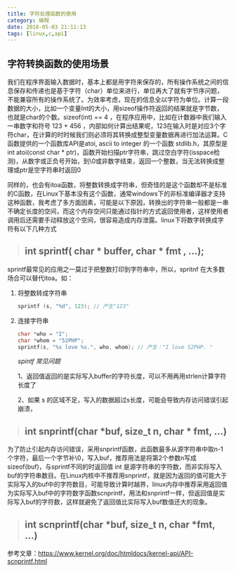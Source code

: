 ```yaml
---
title: 字符处理函数的使用
category: 编程
date: 2018-05-03 21:11:13
tags: [linux,c,api]
---
```


## 字符转换函数的使用场景

我们在程序界面输入数据时，基本上都是用字符来保存的，所有操作系统之间的信息保存和传递也是基于字符（char）单位来进行，单位再大了就有字节序问题，不能兼容所有的操作系统了。为效率考虑，现在的信息全以字符为单位。计算一段数据的大小，比如一个变量Int的大小，用sizeof操作符返回的结果就是字节数，也就是char的个数。sizeof(int)  == 4 ，在程序应用中，比如在计数器中我们输入一串数字和符号  123 + 456 ，内部如何计算出结果呢，123在输入时是对应3个字符char，在计算的时时候我们则必须将其转换成整型变量数据再进行加法运算。C函数提供的一个函数库API是atoi, ascii to integer 的一个函数 stdlib.h，其原型是int atoi(const char * ptr)，函数开始扫描ptr字符串，跳过空白字符(isspace检测)，从数字或正负号开始，到\0或非数字结束，返回一个整数，当无法转换成整理或ptr是空字符串时返回0

同样的，也会有itoa函数，将整数转换成字符串，但奇怪的是这个函数却不是标准的C函数，在Linux下基本没有这个函数，通常windows下的非标准编译器才支持这种函数，我考虑了多方面因素，可能是以下原因，转换出的字符串一般都是一串不确定长度的空间，而这个内存空间只能通过指针的方式返回使用者，这样使用者调用后还需要手动释放这个空间，很容易造成内存泄露。linux下将数字转换成字符有以下几种方式

> ## int sprintf( char \* buffer,  char \* fmt , ...);
>

sprintf最常见的应用之一莫过于把整数打印到字符串中，所以，spritnf 在大多数场合可以替代itoa。如：

1. 将整数转成字符串

   ```c
   sprintf (s, "%d", 123); // 产生"123"
   ```

2. 连接字符串

   ```c
   char *who = "I";
   char *whom = "52PHP"; 
   sprintf(s, "%s love %s.", who, whom); // 产生："I love 52PHP. "
   ```

   *spintf 常见问题*

   1、返回值返回的是实际写入buffer的字符长度，可以不用再用strlen计算字符长度了

   2、如果 s 的区域不足，写入的数据超过s长度，可能会导致内存访问错误引起崩溃，

> ## int snprintf(char \*buf, size_t n, char \* fmt, ...)
>

为了防止引起内存访问错误，采用snprintf函数，此函数最多从源字符串中取n-1个字符，最后一个字节补\0，写入buf，推荐用法是将第2个参数n写成sizeof(buf)，与sprintf不同的时返回值 int 是源字符串的字符数，而非实际写入buf的字符串数目。在Linux内核中不推荐用snprintf，就是因为返回的值可能大于实际写入的buf中的字符数目，可能导致计算时越界，linux内存中推荐采用返回值为实际写入buf中的字符数字函数scnprintf，用法和snprintf一样，但返回值是实际写入buf的字符数，这样就避免了返回值比实际写入buf数值还大的现象。

> ## int scnprintf(char \*buf, size_t n, char \*fmt, ...)
>

参考文章：https://www.kernel.org/doc/htmldocs/kernel-api/API-scnprintf.html